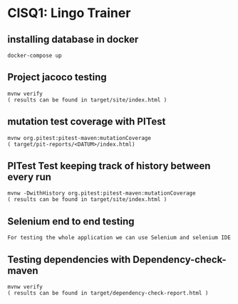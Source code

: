 # CISQ1: Lingo Trainer

## installing database in docker 
```
docker-compose up  
```

## Project jacoco testing 
```
mvnw verify 
( results can be found in target/site/index.html )
```

## mutation test coverage with PITest
```
mvnw org.pitest:pitest-maven:mutationCoverage
( target/pit-reports/<DATUM>/index.html) 
```

## PITest Test keeping track of history between every run 
```
mvnw -DwithHistory org.pitest:pitest-maven:mutationCoverage
( results can be found in target/site/index.html )
```

## Selenium end to end testing
```
For testing the whole application we can use Selenium and selenium IDE 

```

## Testing dependencies with Dependency-check-maven
```
mvnw verify
( results can be found in target/dependency-check-report.html )

```





